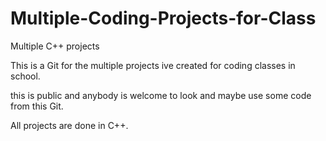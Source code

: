 # Multiple-Coding-Projects-for-Class
Multiple C++ projects

This is a Git for the multiple projects ive created for coding classes in school.

this is public and anybody is welcome to look and maybe use some code from this Git.

All projects are done in C++.
